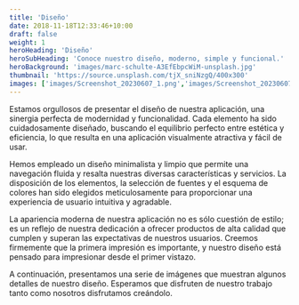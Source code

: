 ```yaml
---
title: 'Diseño'
date: 2018-11-18T12:33:46+10:00
draft: false
weight: 1
heroHeading: 'Diseño'
heroSubHeading: 'Conoce nuestro diseño, moderno, simple y funcional.'
heroBackground: 'images/marc-schulte-A3EfEbpcWiM-unsplash.jpg'
thumbnail: 'https://source.unsplash.com/tjX_sniNzgQ/400x300'
images: ['images/Screenshot_20230607_1.png','images/Screenshot_20230607_3.png','images/Screenshot_20230607_4.png','images/Screenshot_20230607_5.png','images/Screenshot_20230607_6.png','images/Screenshot_20230607_7.png','images/Screenshot_20230607_8.png','images/Screenshot_20230607_9.png','images/Screenshot_20230607_11.png']
---
```


Estamos orgullosos de presentar el diseño de nuestra aplicación, una sinergia perfecta de modernidad y funcionalidad. Cada elemento ha sido cuidadosamente diseñado, buscando el equilibrio perfecto entre estética y eficiencia, lo que resulta en una aplicación visualmente atractiva y fácil de usar.

Hemos empleado un diseño minimalista y limpio que permite una navegación fluida y resalta nuestras diversas características y servicios. La disposición de los elementos, la selección de fuentes y el esquema de colores han sido elegidos meticulosamente para proporcionar una experiencia de usuario intuitiva y agradable.

La apariencia moderna de nuestra aplicación no es sólo cuestión de estilo; es un reflejo de nuestra dedicación a ofrecer productos de alta calidad que cumplen y superan las expectativas de nuestros usuarios. Creemos firmemente que la primera impresión es importante, y nuestro diseño está pensado para impresionar desde el primer vistazo.

A continuación, presentamos una serie de imágenes que muestran algunos detalles de nuestro diseño. Esperamos que disfruten de nuestro trabajo tanto como nosotros disfrutamos creándolo.

